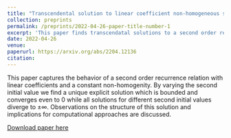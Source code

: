```yaml
---
title: "Transcendental solution to linear coefficient non-homogeneous second order recurrence relation with constant non-homogenity"
collection: preprints
permalink: /preprints/2022-04-26-paper-title-number-1
excerpt: 'This paper finds transcendatal solutions to a second order recurrence relation with linear coefficients and a constant non-homogenity.'
date: 2022-04-26
venue: 
paperurl: https://arxiv.org/abs/2204.12136
citation: 
---
```


This paper captures the behavior of a second order recurrence relation with linear coefficients and a constant non-homogenity. By varying the second initial value we find a unique explicit solution which is bounded and converges even to $0$ while all solutions for different second initial values diverge to $\pm\infty$. Observations on the structure of this solution and implications for computational approaches are discussed.

[Download paper here](https://arxiv.org/abs/2204.12136)


